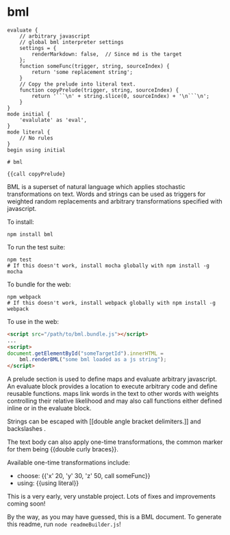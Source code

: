 
# bml

```
evaluate {
    // arbitrary javascript
    // global bml interpreter settings
    settings = {
        renderMarkdown: false,  // Since md is the target
    };
    function someFunc(trigger, string, sourceIndex) {
        return 'some replacement string';
    }
    // Copy the prelude into literal text.
    function copyPrelude(trigger, string, sourceIndex) {
        return '```\n' + string.slice(0, sourceIndex) + '\n```\n';
    }
}
mode initial {
    'evalulate' as 'eval',
}
mode literal {
    // No rules
}
begin using initial

# bml

{{call copyPrelude}
```


BML is a superset of natural language which applies stochastic transformations
on text. Words and strings can be used as triggers for weighted random
replacements and arbitrary transformations specified with javascript.

To install:
```
npm install bml
```

To run the test suite:
```
npm test
# If this doesn't work, install mocha globally with npm install -g mocha
```

To bundle for the web:
```
npm webpack
# If this doesn't work, install webpack globally with npm install -g webpack
```

To use in the web:
```html
<script src="/path/to/bml.bundle.js"></script>
...
<script>
document.getElementById("someTargetId").innerHTML =
    bml.renderBML("some bml loaded as a js string");
</script>
```

A prelude section is used to define maps and evaluate arbitrary
javascript. An evaluate block provides a location to execute arbitrary code
and define reusable functions. maps link words in the text to other words
with weights controlling their relative likelihood and may also call functions
either defined inline or in the evaluate block.

Strings can be escaped with [[double angle bracket delimiters.]] and backslashes \.

The text body can also apply one-time transformations, the common marker
for them being {{double curly braces}}.

Available one-time transformations include:

* choose: {{'x' 20, 'y' 30, 'z' 50, call someFunc}}
* using: {{using literal}}

This is a very early, very unstable project. Lots of fixes and improvements coming soon!

By the way, as you may have guessed, this is a BML document. To generate this readme,
run `node readmeBuilder.js`!
